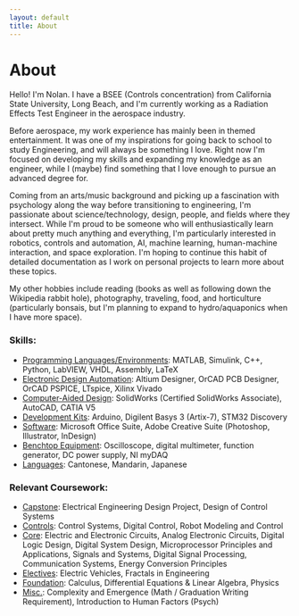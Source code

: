 ```yaml
---
layout: default
title: About
---
```


# About #

Hello! I'm Nolan. I have a BSEE (Controls concentration) from California State University, Long Beach, and I'm currently working as a Radiation Effects Test Engineer in the aerospace industry.

Before aerospace, my work experience has mainly been in themed entertainment. It was one of my inspirations for going back to school to study Engineering, and will always be something I love. Right now I'm focused on developing my skills and expanding my knowledge as an engineer, while I (maybe) find something that I love enough to pursue an advanced degree for. 

Coming from an arts/music background and picking up a fascination with psychology along the way before transitioning to engineering, I'm passionate about science/technology, design, people, and fields where they intersect. While I'm proud to be someone who will enthusiastically learn about pretty much anything and everything, I'm particularly interested in robotics, controls and automation, AI, machine learning, human-machine interaction, and space exploration. I'm hoping to continue this habit of detailed documentation as I work on personal projects to learn more about these topics.

My other hobbies include reading (books as well as following down the Wikipedia rabbit hole), photography, traveling, food, and horticulture (particularly bonsais, but I'm planning to expand to hydro/aquaponics when I have more space).

### Skills: ###

-  <u>Programming Languages/Environments</u>: MATLAB, Simulink, C++, Python, LabVIEW, VHDL, Assembly, LaTeX
-  <u>Electronic Design Automation</u>: Altium Designer, OrCAD PCB Designer, OrCAD PSPICE, LTspice, Xilinx Vivado
-  <u>Computer-Aided Design</u>: SolidWorks (Certified SolidWorks Associate), AutoCAD, CATIA V5
-  <u>Development Kits</u>: Arduino, Digilent Basys 3 (Artix-7), STM32 Discovery
-  <u>Software</u>: Microsoft Office Suite, Adobe Creative Suite (Photoshop, Illustrator, InDesign)
-  <u>Benchtop Equipment</u>: Oscilloscope, digital multimeter, function generator, DC power supply, NI myDAQ
-  <u>Languages</u>: Cantonese, Mandarin, Japanese
<p></p>

### Relevant Coursework: ###

-  <u>Capstone</u>: Electrical Engineering Design Project, Design of Control Systems
-  <u>Controls</u>: Control Systems, Digital Control, Robot Modeling and Control
-  <u>Core</u>: Electric and Electronic Circuits, Analog Electronic Circuits, Digital Logic Design, Digital System Design, Microprocessor Principles and Applications, Signals and Systems, Digital Signal Processing, Communication Systems, Energy Conversion Principles
-  <u>Electives</u>: Electric Vehicles, Fractals in Engineering
-  <u>Foundation</u>: Calculus, Differential Equations & Linear Algebra, Physics
-  <u>Misc.</u>: Complexity and Emergence (Math / Graduation Writing Requirement), Introduction to Human Factors (Psych)
